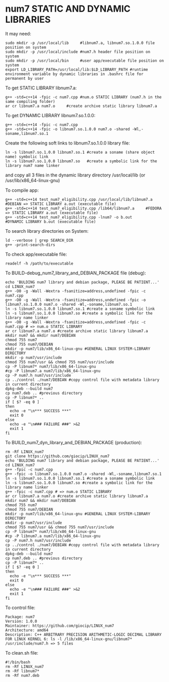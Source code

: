 # num7 STATIC AND DYNAMIC LIBRARIES

It may need: 
        
	sudo mkdir -p /usr/local/lib     #libnum7.a, libnum7.so.1.0.0 file position on system 
	sudo mkdir -p /usr/local/include #num7.h header file position on system 
	sudo mkdir -p /usr/local/bin     #user app/executable file position on system 
	export LD_LIBRARY_PATH=/usr/local/lib:$LD_LIBRARY_PATH #runtime environment variable by dynamic libraries in .bashrc file for permanent by user  

To get STATIC LIBRARY libnum7.a: 
  
	g++ -std=c++14 -fpic -c num7.cpp #num.o STATIC LIBRARY (num7.h in the same compiling folder)  
	ar cr libnum7.a num7.o     #create archive static library libnum7.a  

To get DYNAMIC LIBRARY libnum7.so.1.0.0: 
  
	g++ -std=c++14 -fpic -c num7.cpp 
	g++ -std=c++14 -fpic -o libnum7.so.1.0.0 num7.o -shared -Wl,-soname,libnum7.so.1 

Create the following soft links to libnum7.so.1.0.0 library file: 
	
	ln -s libnum7.so.1.0.0 libnum7.so.1 #create a soname (share object name) symbolic link 
	ln -s libnum7.so.1.0.0 libnum7.so   #create a symbolic link for the library num7 name linker 

and copy all 3 files in the dynamic library directory /usr/local/lib (or /usr/lib/x86_64-linux-gnu) 

To compile app: 

	g++ -std=c++14 test_num7_eligibility.cpp /usr/local/lib/libnum7.a #DEBIAN => STATIC LIBRARY a.out (executable file)
 	g++ -std=c++14 test_num7_eligibility.cpp /lib64/libnum7.a 	  #FEDORA => STATIC LIBRARY a.out (executable file)
	g++ -std=c++14 test_num7_eligibility.cpp -lnum7 -o b.out          #DYNAMIC LIBRARY b.out (executable file) 

To search library directories on System: 

	ld --verbose | grep SEARCH_DIR 
	g++ -print-search-dirs 

To check app/executable file: 

	readelf -h /path/to/executable       

To BUILD-debug_num7_library_and_DEBIAN_PACKAGE file (debug):
	
	echo 'BULDING num7 library and debian package, PLEASE BE PATIENT...'
	cd LINUX_num7
	g++ -O0 -g -Wall -Wextra -fsanitize=address,undefined -fpic -c num7.cpp
	g++ -O0 -g -Wall -Wextra -fsanitize=address,undefined -fpic -o libnum7.so.1.0.0 num7.o -shared -Wl,-soname,libnum7.so.1
	ln -s libnum7.so.1.0.0 libnum7.so.1 #create a soname symbolic link
	ln -s libnum7.so.1.0.0 libnum7.so #create a symbolic link for the library name linker
	g++ -O0 -g -Wall -Wextra -fsanitize=address,undefined -fpic -c num7.cpp # => num.o STATIC LIBRARY
	ar cr libnum7.a num7.o #create archive static library libnum7.a
	mkdir num7 && mkdir num7/DEBIAN
	chmod 755 num7
	chmod 755 num7/DEBIAN
	mkdir -p num7/lib/x86_64-linux-gnu #GENERAL LINUX SYSTEM-LIBRARY DIRECTORY
	mkdir -p num7/usr/include
	chmod 755 num7/usr && chmod 755 num7/usr/include
	cp -P libnum7* num7/lib/x86_64-linux-gnu
	#cp -P libnum7.a num7/lib/x86_64-linux-gnu
	cp -P num7.h num7/usr/include
	cp ../control ./num7/DEBIAN #copy control file with metadata library in current directory
	dpkg-deb --build num7
	cp num7.deb .. #previous directory
	cp -P libnum7* ..
	if [ $? -eq 0 ]
	then
	  echo -e "\n*** SUCCESS ***"
	  exit 0
	else
	  echo -e "\n### FAILURE ###" >&2
	  exit 1
	fi

To BUILD_num7_dyn_library_and_DEBIAN_PACKAGE (production):

	rm -Rf LINUX_num7
	git clone https://github.com/giocip/LINUX_num7
	echo 'BULDING num7 library and debian package, PLEASE BE PATIENT...'
	cd LINUX_num7
	g++ -fpic -c num7.cpp
	g++ -fpic -o libnum7.so.1.0.0 num7.o -shared -Wl,-soname,libnum7.so.1
	ln -s libnum7.so.1.0.0 libnum7.so.1 #create a soname symbolic link
	ln -s libnum7.so.1.0.0 libnum7.so #create a symbolic link for the library name linker
	g++ -fpic -c num7.cpp # => num.o STATIC LIBRARY
	ar cr libnum7.a num7.o #create archive static library libnum7.a
	mkdir num7 && mkdir num7/DEBIAN
	chmod 755 num7
	chmod 755 num7/DEBIAN
	mkdir -p num7/lib/x86_64-linux-gnu #GENERAL LINUX SYSTEM-LIBRARY DIRECTORY
	mkdir -p num7/usr/include
	chmod 755 num7/usr && chmod 755 num7/usr/include
	cp -P libnum7* num7/lib/x86_64-linux-gnu
	#cp -P libnum7.a num7/lib/x86_64-linux-gnu
	cp -P num7.h num7/usr/include
	cp ../control ./num7/DEBIAN #copy control file with metadata library in current directory
	dpkg-deb --build num7
	cp num7.deb .. #previous directory
	cp -P libnum7* ..
	if [ $? -eq 0 ]
	then
	  echo -e "\n*** SUCCESS ***"
	  exit 0
	else
	  echo -e "\n### FAILURE ###" >&2
	  exit 1
	fi

To control file:
	
	Package: num7
	Version: 1.0.0
	Maintainer: https://github.com/giocip/LINUX_num7
	Architecture: amd64
	Description: C++ ARBITRARY PRECISION ARITHMETIC-LOGIC DECIMAL LIBRARY FOR LINUX KERNEL 6: ls -l /lib/x86_64-linux-gnu/libnum7* /usr/include/num7.h => 5 files

To clean.sh file:

 	#!/bin/bash
	rm -Rf LINUX_num7
	rm -Rf libnum7*
	rm -Rf num7.deb
